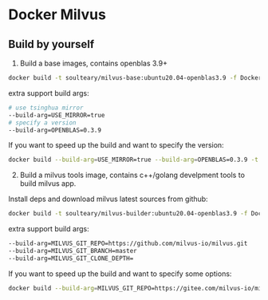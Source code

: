 # Docker Milvus

## Build by yourself

1. Build a base images, contains openblas 3.9+

```bash
docker build -t soulteary/milvus-base:ubuntu20.04-openblas3.9 -f Dockerfile.base .
```

extra support build args:

```bash
# use tsinghua mirror
--build-arg=USE_MIRROR=true
# specify a version
--build-arg=OPENBLAS=0.3.9
```

If you want to speed up the build and want to specify the version:

```bash
docker build --build-arg=USE_MIRROR=true --build-arg=OPENBLAS=0.3.9 -t soulteary/milvus-base:ubuntu20.04-openblas3.9 -f Dockerfile.base .
```

2. Build a milvus tools image, contains c++/golang develpment tools to build milvus app.

Install deps and download milvus latest sources from github:

```bash
docker build -t soulteary/milvus-builder:ubuntu20.04-openblas3.9 -f Dockerfile.app .
```

extra support build args:

```bash
--build-arg=MILVUS_GIT_REPO=https://github.com/milvus-io/milvus.git
--build-arg=MILVUS_GIT_BRANCH=master
--build-arg=MILVUS_GIT_CLONE_DEPTH=
```

If you want to speed up the build and want to specify some options:

```bash
docker build --build-arg=MILVUS_GIT_REPO=https://gitee.com/milvus-io/milvus.git -t soulteary/milvus-builder:ubuntu20.04-openblas3.9 -f Dockerfile.app .
```
